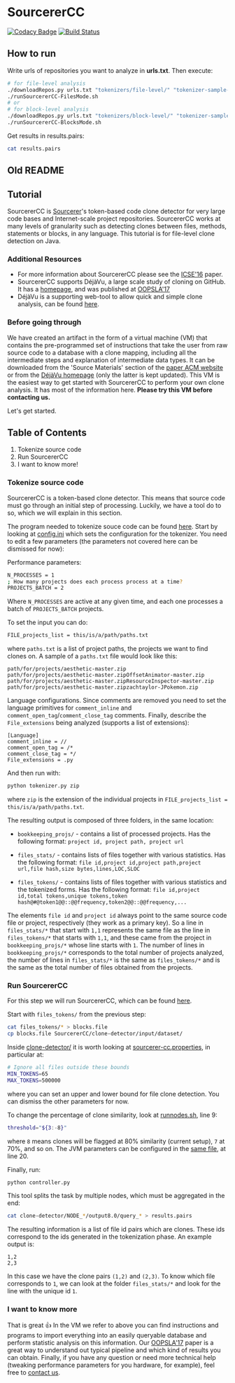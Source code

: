 # SourcererCC

[![Codacy Badge](https://api.codacy.com/project/badge/Grade/86471e8cabf74c6486622d9027c1c0d3)](https://app.codacy.com/app/rprtr258/SourcererCC?utm_source=github.com&utm_medium=referral&utm_content=rprtr258/SourcererCC&utm_campaign=Badge_Grade_Settings)
[![Build Status](https://travis-ci.com/rprtr258/SourcererCC.svg?branch=master)](https://travis-ci.com/rprtr258/SourcererCC)

## How to run

Write urls of repositories you want to analyze in **urls.txt**. Then execute:

```bash
# for file-level analysis
./downloadRepos.py urls.txt "tokenizers/file-level/" "tokenizer-sample-input"
./runSourcererCC-FilesMode.sh
# or
# for block-level analysis
./downloadRepos.py urls.txt "tokenizers/block-level/" "tokenizer-sample-input"
./runSourcererCC-BlocksMode.sh
```

Get results in results.pairs:

```bash
cat results.pairs
```

## Old README

## Tutorial

SourcererCC is [Sourcerer](http://sourcerer.ics.uci.edu/ "Sourcerer Project @ UCI")'s token-based code clone detector for very large code bases and Internet-scale project repositories. SourcererCC works at many levels of granularity such as detecting clones between files, methods, statements or blocks, in any language. This tutorial is for file-level clone detection on Java.

### Additional Resources

* For more information about SourcererCC please see the [ICSE'16](http://arxiv.org/abs/1512.06448) paper.
* SourcererCC supports DéjàVu, a large scale study of cloning on GitHub. It has a [homepage](http://mondego.ics.uci.edu/projects/dejavu/), and was published at [OOPSLA'17](https://dl.acm.org/citation.cfm?id=3133908)
* DéjàVu is a supporting web-tool to allow quick and simple clone analysis, can be found [here](http://dejavu.ics.uci.edu/).

### Before going through

We have created an artifact in the form of a virtual machine (VM) that contains the pre-programmed set of instructions that take the user from raw source code to a database with a clone mapping, including all the intermediate steps and explanation of intermediate data types. It can be downloaded from the 'Source Materials' section of the [paper ACM website](https://dl.acm.org/citation.cfm?id=3133908) or from the [DéjàVu homepage](http://mondego.ics.uci.edu/projects/dejavu/) (only the latter is kept updated).
This VM is the easiest way to get started with SourcererCC to perform your own clone analysis. It has most of the information here. **Please try this VM before contacting us.**

Let's get started.

## Table of Contents
1. Tokenize source code
2. Run SourcererCC
3. I want to know more!

### Tokenize source code

SourcererCC is a token-based clone detector. This means that source code must go through an initial step of processing. Luckily, we have a tool do to so, which we will explain in this section.

The program needed to tokenize souce code can be found [here](https://github.com/Mondego/SourcererCC/tree/master/tokenizers/file-level). Start by looking at [config.ini](https://github.com/Mondego/SourcererCC/blob/master/tokenizers/file-level/config.ini) which sets the configuration for the tokenizer. You need to edit a few parameters (the parameters not covered here can be dismissed for now):

Performance parameters:
```bash
N_PROCESSES = 1
; How many projects does each process process at a time?
PROJECTS_BATCH = 2
``` 

Where `N_PROCESSES` are active at any given time, and each one processes a batch of `PROJECTS_BATCH` projects.

To set the input you can do:
```bash
FILE_projects_list = this/is/a/path/paths.txt
```
where `paths.txt` is a list of project paths, the projects we want to find clones on. A sample of a `paths.txt` file would look like this:

```
path/for/projects/aesthetic-master.zip
path/for/projects/aesthetic-master.zipOffsetAnimator-master.zip
path/for/projects/aesthetic-master.zipResourceInspector-master.zip
path/for/projects/aesthetic-master.zipzachtaylor-JPokemon.zip
```

Language configurations. Since comments are removed you need to set the language primitives for `comment_inline` and `comment_open_tag`/`comment_close_tag` comments. Finally, describe the `File_extensions` being analyzed (supports a list of extensions):
```
[Language]
comment_inline = //
comment_open_tag = /*
comment_close_tag = */
File_extensions = .py
```
And then run with:
```bash
python tokenizer.py zip
```
where `zip` is the extension of the individual projects in `FILE_projects_list = this/is/a/path/paths.txt`. 

The resulting output is composed of three folders, in the same location:
* `bookkeeping_projs/` - contains a list of processed projects. Has the following format:
`project id, project path, project url`

* `files_stats/` - contains lists of files together with various statistics. Has the following format:
`file id,project id,project path,project url,file hash,size bytes,lines,LOC,SLOC`

* `files_tokens/` - contains lists of files together with various statistics and the tokenized forms. Has the following format:
`file id,project id,total tokens,unique tokens,token hash@#@token1@@::@@frequency,token2@@::@@frequency,...`

The elements `file id` and `project id` always point to the same source code file or project, respectively (they work as a primary key). So a line in `files_stats/*` that start with `1,1` represents the same file as the line in `files_tokens/*` that starts with `1,1`, and these came from the project in `bookkeeping_projs/*` whose line starts with `1`.
The number of lines in `bookkeeping_projs/*` corresponds to the total number of projects analyzed, the number of lines in `files_stats/*` is the same as `files_tokens/*` and is the same as the total number of files obtained from the projects.

### Run SourcererCC

For this step we will run SourcererCC, which can be found [here](https://github.com/Mondego/SourcererCC/tree/master/clone-detector).

Start with `files_tokens/` from the previous step:

```bash
cat files_tokens/* > blocks.file
cp blocks.file SourcererCC/clone-detector/input/dataset/
```

Inside [clone-detector/](https://github.com/Mondego/SourcererCC/tree/master/clone-detector) it is worth looking at [sourcerer-cc.properties](https://github.com/Mondego/SourcererCC/blob/master/clone-detector/sourcerer-cc.properties), in particular at:

```bash
# Ignore all files outside these bounds
MIN_TOKENS=65
MAX_TOKENS=500000
```
where you can set an upper and lower bound for file clone detection. You can dismiss the other parameters for now.

To change the percentage of clone similarity, look at [runnodes.sh](https://github.com/Mondego/SourcererCC/blob/master/clone-detector/runnodes.sh#L9), line 9:

```bash
threshold="${3:-8}"
```
where `8` means clones will be flagged at 80% similarity (current setup), `7` at 70%, and so on.
The JVM parameters can be configured in the [same file](https://github.com/Mondego/SourcererCC/blob/master/clone-detector/runnodes.sh#L20), at line 20.

Finally, run:

```bash
python controller.py
```
This tool splits the task by multiple nodes, which must be aggregated in the end:

```bash
cat clone-detector/NODE_*/output8.0/query_* > results.pairs
```

The resulting information is a list of file id pairs which are clones. These ids correspond to the ids
generated in the tokenization phase. An example output is:

```
1,2
2,3
```

In this case we have the clone pairs `(1,2)` and `(2,3)`. To know which file corresponds to `1`, we can look at the folder `files_stats/*` and look for the line with the unique id `1`.

### I want to know more

That is great :+1: In the VM we refer to above you can find instructions and programs to import everything into an easily queryable database and perform statistic analysis on this information.
Our [OOPSLA'17](https://dl.acm.org/citation.cfm?id=3133908) paper is a great way to understand out typical pipeline and which kind of results you can obtain.
Finally, if you have any question or need more technical help (tweaking performance parameters for you hardware, for example), feel free to [contact us](http://mondego.ics.uci.edu/).
